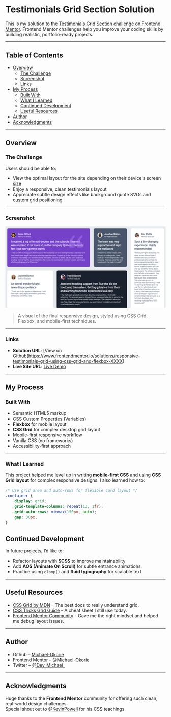 #  Testimonials Grid Section Solution

This is my solution to the [Testimonials Grid Section challenge on Frontend Mentor](https://www.frontendmentor.io/challenges/testimonials-grid-section-Nnw6J7Un7). Frontend Mentor challenges help you improve your coding skills by building realistic, portfolio-ready projects.

---

## Table of Contents

- [Overview](#overview)
  - [The Challenge](#the-challenge)
  - [Screenshot](#screenshot)
  - [Links](#links)
- [My Process](#my-process)
  - [Built With](#built-with)
  - [What I Learned](#what-i-learned)
  - [Continued Development](#continued-development)
  - [Useful Resources](#useful-resources)
- [Author](#author)
- [Acknowledgments](#acknowledgments)

---

## Overview

### The Challenge

Users should be able to:

- View the optimal layout for the site depending on their device's screen size
- Enjoy a responsive, clean testimonials layout
- Appreciate subtle design effects like background quote SVGs and custom grid positioning

---

### Screenshot

![Screenshot](./screenshot/screenshot.png)

> A visual of the final responsive design, styled using CSS Grid, Flexbox, and mobile-first techniques.

---

### Links

- **Solution URL**: [View on Github(https://www.frontendmentor.io/solutions/responsive-testimonials-grid-using-css-grid-and-flexbox-XXXX)
- **Live Site URL**: [Live Demo](https://yourusername.github.io/testimonials-grid-section/)

---

## My Process

### Built With

- Semantic HTML5 markup
- CSS Custom Properties (Variables)
- **Flexbox** for mobile layout
- **CSS Grid** for complex desktop grid layout
- Mobile-first responsive workflow
- Vanilla CSS (no frameworks)
- Accessibility-first approach

---

### What I Learned

This project helped me level up in writing **mobile-first CSS** and using **CSS Grid layout** for complex responsive designs. I also learned how to:

```css
/* Use grid area and auto-rows for flexible card layout */
.container {
    display: grid;
    grid-template-columns: repeat(13, 1fr);
    grid-auto-rows: minmax(150px, auto);
    gap: 30px;
}
```

## Continued Development

In future projects, I’d like to:

- Refactor layouts with **SCSS** to improve maintainability
- Add **AOS (Animate On Scroll)** for subtle entrance animations
- Practice using `clamp()` and **fluid typography** for scalable text

---

## Useful Resources

- [CSS Grid by MDN](https://developer.mozilla.org/en-US/docs/Web/CSS/CSS_Grid_Layout) – The best docs to really understand grid.
- [CSS Tricks Grid Guide](https://css-tricks.com/snippets/css/complete-guide-grid/) – A cheat sheet I still use today.
- [Frontend Mentor Community](https://discord.gg/frontendmentor) – Gave me the right mindset and helped me debug layout issues.

---

## Author

- Github – [Michael-Okorie](https://github.com/Michael-Okorie)
- Frontend Mentor – [@Michael-Okorie](https://www.frontendmentor.io/profile/Michael-Okorie)
- Twitter – [@Dev_Michael_](https://x.com/Dev_Michael_)

---

## Acknowledgments

Huge thanks to the **Frontend Mentor** community for offering such clean, real-world design challenges.  
Special shout out to [@KevinPowell](https://www.youtube.com/kepowob) for his CSS teachings 

